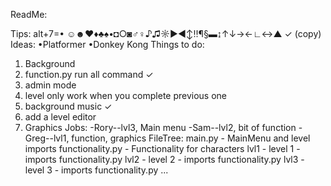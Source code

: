 ReadMe:

Tips:
  alt+7=•
☺☻♥♦♣♠•◘○◙♂♀♪♫☼►◄↕‼¶§▬↨↑↓→←∟↔▲
✓ (copy)
Ideas:
  •Platformer
  •Donkey Kong
Things to do:
  1. Background
  2. function.py run all command ✓
  3. admin mode
  4. level only work when you complete previous one 
  5. background music ✓
  6. add a level editor
  7. Graphics
Jobs:
-Rory--lvl3, Main menu
-Sam--lvl2, bit of function
-Greg--lvl1, function, graphics
FileTree:
main.py - MainMenu and level imports
functionality.py - Functionality for characters
lvl1 - level 1 - imports functionality.py
lvl2 - level 2 - imports functionality.py
lvl3 - level 3 - imports functionality.py
...

